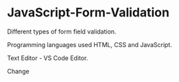 # JavaScript-Form-Validation

Different types of form field validation.

Programming languages used HTML, CSS and JavaScript.

Text Editor - VS Code Editor.

Change <style> and <script> paths accordingly in the code.
